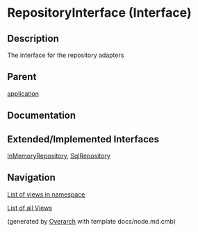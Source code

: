 
# RepositoryInterface (Interface)
## Description
The interface for the repository adapters

## Parent
[application](../../../../../software-development/architecture/blueprint/clean-architecture/application.md)

## Documentation


## Extended/Implemented Interfaces
[InMemoryRepository](../../../../../software-development/architecture/blueprint/clean-architecture/adapter/repository/in-memory-repository.md), [SqlRepository](../../../../../software-development/architecture/blueprint/clean-architecture/adapter/repository/sql-repository.md)


## Navigation
[List of views in namespace](./views-in-namespace.md)

[List of all Views](../../../../../views.md)


(generated by [Overarch](https://github.com/soulspace-org/overarch) with template docs/node.md.cmb)
